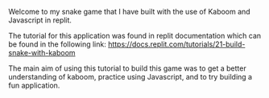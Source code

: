 Welcome to my snake game that I have built with the use of Kaboom and Javascript in replit. 

The tutorial for this application was found in replit documentation which can be found in the following link:
https://docs.replit.com/tutorials/21-build-snake-with-kaboom 

The main aim of using this tutorial to build this game was to get a better understanding of kaboom, practice using Javascript, and to try building a fun application.

